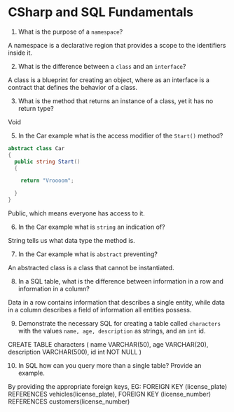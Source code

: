 # CSharp and SQL Fundamentals
01. What is the purpose of a `namespace`?

A namespace is a declarative region that provides a scope to the identifiers inside it.

02. What is the difference between a `class` and an `interface`?

A class is a blueprint for creating an object, where as an interface is a contract that defines the behavior of a class.

03. What is the method that returns an instance of a class, yet it has no return type?

Void

05. In the Car example what is the access modifier of the `Start()` method?

  ```c#
  abstract class Car
  {
    public string Start()
    {

      return "Vroooom";

    }
  }
  ```

Public, which means everyone has access to it.

06. In the Car example what is `string` an indication of?

String tells us what data type the method is.

07. In the Car example what is `abstract` preventing?

An abstracted class is a class that cannot be instantiated.

08. In a SQL table, what is the difference between information in a row and information in a column?

Data in a row contains information that describes a single entity, while data in a column describes a field of information all entities possess.

09. Demonstrate the necessary SQL for creating a table called `characters` with the values `name, age, description` as strings, and an `int` id.

CREATE TABLE characters (
  name VARCHAR(50),
  age VARCHAR(20),
  description VARCHAR(500),
  id int NOT NULL 
)

10. In SQL how can you query more than a single table? Provide an example.

By providing the appropriate foreign keys, EG:
FOREIGN KEY (license_plate)
  REFERENCES vehicles(license_plate),
FOREIGN KEY (license_number)
  REFERENCES customers(license_number)
